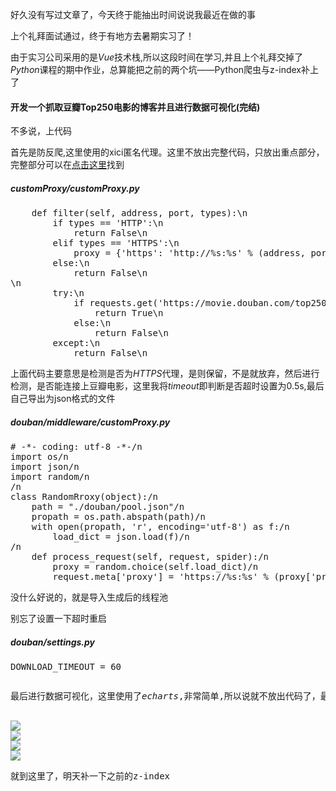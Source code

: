 <p>好久没有写过文章了，今天终于能抽出时间说说我最近在做的事</p>
<p>上个礼拜面试通过，终于有地方去暑期实习了！</p>
<p>由于实习公司采用的是<em>Vue</em>技术栈,所以这段时间在学习,并且上个礼拜交掉了<em>Python</em>课程的期中作业，总算能把之前的两个坑——Python爬虫与z-index补上了</p>
<h4>开发一个抓取豆瓣Top250电影的博客并且进行数据可视化(完结)</h4>
<p>不多说，上代码</p>
<p>首先是防反爬,这里使用的xici匿名代理。这里不放出完整代码，只放出重点部分，完整部分可以在<a href="https://github.com/moyui/learn_python">点击这里</a>找到</p>
<h5>customProxy/customProxy.py</h5>
<pre>
    def filter(self, address, port, types):\n
        if types == 'HTTP':\n
            return False\n
        elif types == 'HTTPS':\n
            proxy = {'https': 'http://%s:%s' % (address, port)}\n
        else:\n
            return False\n
\n
        try:\n
            if requests.get('https://movie.douban.com/top250', proxies=proxy, timeout=0.5).status_code == 200:\n
                return True\n
            else:\n
                return False\n
        except:\n
            return False\n
</pre>
<p>上面代码主要意思是检测是否为<em>HTTPS</em>代理，是则保留，不是就放弃，然后进行检测，是否能连接上豆瓣电影，这里我将<em>timeout</em>即判断是否超时设置为0.5s,最后自己导出为json格式的文件</p>
<h5>douban/middleware/customProxy.py</h5>
<pre>
# -*- coding: utf-8 -*-/n
import os/n
import json/n
import random/n
/n
class RandomRroxy(object):/n
    path = "./douban/pool.json"/n
    propath = os.path.abspath(path)/n
    with open(propath, 'r', encoding='utf-8') as f:/n
        load_dict = json.load(f)/n
/n
    def process_request(self, request, spider):/n
        proxy = random.choice(self.load_dict)/n
        request.meta['proxy'] = 'https://%s:%s' % (proxy['proxy_address'], proxy/n['proxy_port'])/n
</pre>
<p>没什么好说的，就是导入生成后的线程池</p>
<p>别忘了设置一下超时重启</p>
<h5>douban/settings.py</h5>
<pre>
DOWNLOAD_TIMEOUT = 60
<pre>
<p>最后进行数据可视化，这里使用了<em>echarts</em>,非常简单,所以说就不放出代码了，最后给各位看看效果</p>
<img src="/5-1.png">
<img src="/5-2.png">
<img src="/5-3.png">
<img src="/5-4.png">
<p>就到这里了，明天补一下之前的z-index</p>